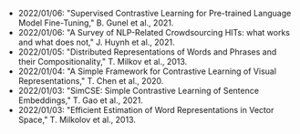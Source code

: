 - 2022/01/06: "Supervised Contrastive Learning for Pre-trained Language Model Fine-Tuning," B. Gunel et al., 2021.
- 2022/01/06: "A Survey of NLP-Related Crowdsourcing HITs: what works and what does not," J. Huynh et al., 2021.
- 2022/01/05: "Distributed Representations of Words and Phrases and their Compositionality," T. Milkov et al., 2013.
- 2022/01/04: "A Simple Framework for Contrastive Learning of Visual Representations," T. Chen et al., 2020.
- 2022/01/03: "SimCSE: Simple Contrastive Learning of Sentence Embeddings," T. Gao et al., 2021.
- 2022/01/03: "Efficient Estimation of Word Representations in Vector Space," T. Milkolov et al., 2013.
